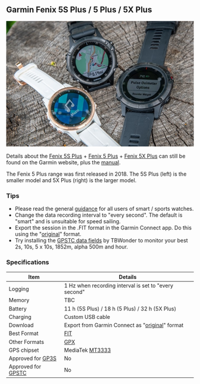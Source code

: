## Garmin Fenix 5S Plus / 5 Plus / 5X Plus

![img](img/Garmin-Fenix5-Plus-5-5S-5X.jpg)



Details about the [Fenix 5S Plus](https://www.garmin.com/en-GB/p/603201) + [Fenix 5 Plus](https://www.garmin.com/en-GB/p/603267) + [Fenix 5X Plus](https://www.garmin.com/en-GB/p/603229) can still be found on the Garmin website, plus the [manual](https://www8.garmin.com/manuals/webhelp/fenix5plus/EN-US/GUID-C8E25FD1-3499-4B5C-B45F-C4BF88283284-homepage.html).

The Fenix 5 Plus range was first released in 2018. The 5S Plus (left) is the smaller model and 5X Plus (right) is the larger model.



### Tips

- Please read the general [guidance](../../../guidance.md) for all users of smart / sports watches.
- Change the data recording interval to "every second". The default is "smart" and is unsuitable for speed sailing.
- Export the session in the .FIT format in the Garmin Connect app. Do this using the "[original](https://support.garmin.com/en-GB/?faq=W1TvTPW8JZ6LfJSfK512Q8)" format.
- Try installing the [GPSTC data fields](https://www.haigh.id.au/GPSTC.htm) by TBWonder to monitor your best 2s, 10s, 5 x 10s, 1852m, alpha 500m and hour.



### Specifications

| Item                                                       | Details                                                      |
| ---------------------------------------------------------- | ------------------------------------------------------------ |
| Logging                                                    | 1 Hz when recording interval is set to "every second"        |
| Memory                                                     | TBC                                                          |
| Battery                                                    | 11 h (5S Plus) / 18 h (5 Plus) / 32 h (5X Plus)              |
| Charging                                                   | Custom USB cable                                             |
| Download                                                   | Export from Garmin Connect as "[original](https://support.garmin.com/en-GB/?faq=W1TvTPW8JZ6LfJSfK512Q8)" format |
| Best Format                                                | [FIT](https://developer.garmin.com/fit/protocol/)            |
| Other Formats                                              | [GPX](https://en.wikipedia.org/wiki/GPS_Exchange_Format)     |
| GPS chipset                                                | MediaTek [MT3333](https://labs.mediatek.com/en/chipset/MT3333) |
| Approved for [GP3S](https://www.gps-speedsurfing.com/)     | No                                                           |
| Approved for [GPSTC](https://www.gpsteamchallenge.com.au/) | No                                                           |
